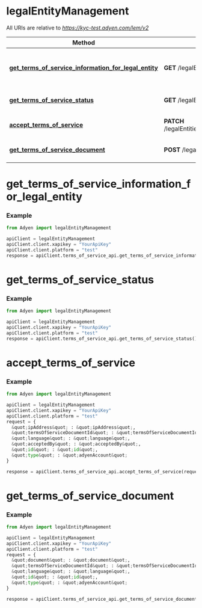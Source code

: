 # legalEntityManagement

All URIs are relative to *https://kyc-test.adyen.com/lem/v2*

Method | HTTP request | Description
------------- | ------------- | -------------
[**get_terms_of_service_information_for_legal_entity**](TermsOfServiceApi.md#get_terms_of_service_information_for_legal_entity) | **GET** /legalEntities/{id}/termsOfServiceAcceptanceInfos | Get Terms of Service information for a legal entity
[**get_terms_of_service_status**](TermsOfServiceApi.md#get_terms_of_service_status) | **GET** /legalEntities/{id}/termsOfServiceStatus | Get Terms of Service status
[**accept_terms_of_service**](TermsOfServiceApi.md#accept_terms_of_service) | **PATCH** /legalEntities/{id}/termsOfService/{termsofservicedocumentid} | Accept Terms of Service
[**get_terms_of_service_document**](TermsOfServiceApi.md#get_terms_of_service_document) | **POST** /legalEntities/{id}/termsOfService | Get Terms of Service document




# get_terms_of_service_information_for_legal_entity
### Example

```python
from Adyen import legalEntityManagement

apiClient = legalEntityManagement
apiClient.client.xapikey = "YourApiKey"
apiClient.client.platform = "test"
response = apiClient.terms_of_service_api.get_terms_of_service_information_for_legal_entity()

```




# get_terms_of_service_status
### Example

```python
from Adyen import legalEntityManagement

apiClient = legalEntityManagement
apiClient.client.xapikey = "YourApiKey"
apiClient.client.platform = "test"
response = apiClient.terms_of_service_api.get_terms_of_service_status()

```




# accept_terms_of_service
### Example

```python
from Adyen import legalEntityManagement

apiClient = legalEntityManagement
apiClient.client.xapikey = "YourApiKey"
apiClient.client.platform = "test"
request = {
  &quot;ipAddress&quot; : &quot;ipAddress&quot;,
  &quot;termsOfServiceDocumentId&quot; : &quot;termsOfServiceDocumentId&quot;,
  &quot;language&quot; : &quot;language&quot;,
  &quot;acceptedBy&quot; : &quot;acceptedBy&quot;,
  &quot;id&quot; : &quot;id&quot;,
  &quot;type&quot; : &quot;adyenAccount&quot;
}

response = apiClient.terms_of_service_api.accept_terms_of_service(request)

```




# get_terms_of_service_document
### Example

```python
from Adyen import legalEntityManagement

apiClient = legalEntityManagement
apiClient.client.xapikey = "YourApiKey"
apiClient.client.platform = "test"
request = {
  &quot;document&quot; : &quot;document&quot;,
  &quot;termsOfServiceDocumentId&quot; : &quot;termsOfServiceDocumentId&quot;,
  &quot;language&quot; : &quot;language&quot;,
  &quot;id&quot; : &quot;id&quot;,
  &quot;type&quot; : &quot;adyenAccount&quot;
}

response = apiClient.terms_of_service_api.get_terms_of_service_document(request)

```


